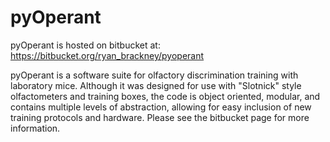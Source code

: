 # pyOperant

pyOperant is hosted on bitbucket at:  https://bitbucket.org/ryan_brackney/pyoperant

pyOperant is a software suite for olfactory discrimination training with laboratory mice. Although it was designed for use with "Slotnick" style olfactometers and training boxes, the code is object oriented, modular, and contains multiple levels of abstraction, allowing for easy inclusion of new training protocols and hardware. Please see the bitbucket page for more information.

